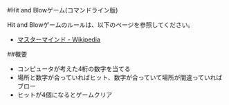 #Hit and Blowゲーム(コマンドライン版)

Hit and Blowゲームのルールは、以下のページを参照してください。

- [マスターマインド - Wikipedia](http://ja.wikipedia.org/wiki/%E3%83%9E%E3%82%B9%E3%82%BF%E3%83%BC%E3%83%9E%E3%82%A4%E3%83%B3%E3%83%89)


##概要
- コンピュータが考えた4桁の数字を当てる
- 場所と数字が合っていればヒット、数字が合っていて場所が間違っていればブロー
- ヒットが4個になるとゲームクリア

